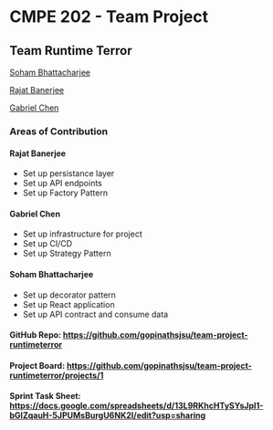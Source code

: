 # CMPE 202 - Team Project
 ## Team Runtime Terror
 [Soham Bhattacharjee](mailto:soham.bhattacharjee@sjsu.edu)
 
 [Rajat Banerjee](mailto:rajat.banerjee@sjsu.edu)
 
 [Gabriel Chen](mailto:gabriel.chen@sjsu.edu)

### Areas of Contribution

#### Rajat Banerjee

- Set up persistance layer
- Set up API endpoints
- Set up Factory Pattern

#### Gabriel Chen

- Set up infrastructure for project
- Set up CI/CD
- Set up Strategy Pattern

#### Soham Bhattacharjee

- Set up decorator pattern
- Set up React application
- Set up API contract and consume data

#### GitHub Repo: https://github.com/gopinathsjsu/team-project-runtimeterror

#### Project Board: https://github.com/gopinathsjsu/team-project-runtimeterror/projects/1

#### Sprint Task Sheet: https://docs.google.com/spreadsheets/d/13L9RKhcHTySYsJpl1-bGlZqauH-5JPUMsBurgU6NK2I/edit?usp=sharing



